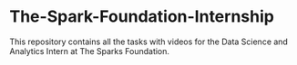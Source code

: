 # The-Spark-Foundation-Internship
This repository contains all the tasks with videos for the Data Science and Analytics Intern at The Sparks Foundation.
